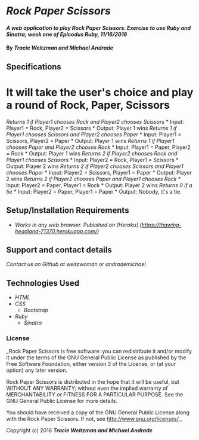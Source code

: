 # _Rock Paper Scissors_

#### _A web application to play Rock Paper Scissors. Exercise to use Ruby and Sinatra; week one of Epicodus Ruby, 11/16/2016_

#### By _**Tracie Weitzman and Michael Andrade**_

## Specifications

# It will take the user's choice and play a round of Rock, Paper, Scissors

  _Returns 1 if Player1 chooses Rock and Player2 chooses Scissors_
    * Input: Player1 = Rock, Player2 = Scissors
    * Output: Player 1 wins
  _Returns 1 if Player1 chooses Scissors and Player2 chooses Paper_
    * Input: Player1 = Scissors, Player2 = Paper
    * Output: Player 1 wins
  _Returns 1 if Player1 chooses Paper and Player2 chooses Rock_
    * Input: Player1 = Paper, Player2 = Rock
    * Output: Player 1 wins
  _Returns 2 if Player2 chooses Rock and Player1 chooses Scissors_
    * Input: Player2 = Rock, Player1 = Scissors
    * Output: Player 2 wins
  _Returns 2 if Player2 chooses Scissors and Player1 chooses Paper_
    * Input: Player2 = Scissors, Player1 = Paper
    * Output: Player 2 wins
  _Returns 2 if Player2 chooses Paper and Player1 chooses Rock_
    * Input: Player2 = Paper, Player1 = Rock
    * Output: Player 2 wins
  _Returns 0 if a tie_
    * Input: Player2 = Paper, Player1 = Paper
    * Output: Nobody, it's a tie.

## Setup/Installation Requirements

* _Works in any web browser. Published on [Heroku] (https://thawing-headland-71370.herokuapp.com/)_

## Support and contact details

_Contact us on Github at weitzwoman or andrademichael_

## Technologies Used

* _HTML_
* _CSS_
  * _Bootstrap_
* _Ruby_
  * _Sinatra_


### License

_Rock Paper Scissors is free software: you can redistribute it and/or modify it under the terms of the GNU General Public License as published by the Free Software Foundation, either version 3 of the License, or (at your option) any later version.

Rock Paper Scissors is distributed in the hope that it will be useful, but WITHOUT ANY WARRANTY; without even the implied warranty of MERCHANTABILITY or FITNESS FOR A PARTICULAR PURPOSE. See the GNU General Public License for more details.

You should have received a copy of the GNU General Public License along with the Rock Paper Scissors. If not, see http://www.gnu.org/licenses/._

Copyright (c) 2016 **_Tracie Weitzman and Michael Andrade_**
